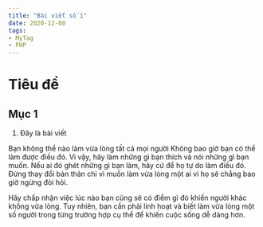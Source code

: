 ```yaml
---
title: "Bài viết số 1"
date: 2020-12-08 
tags:
- MyTag
- PHP
---
```


# Tiêu đề

## Mục 1

1. Đây là bài viết

Bạn không thể nào làm vừa lòng tất cả mọi người
Không bao giờ bạn có thể làm được điều đó. Vì vậy, hãy làm những gì bạn thích và nói những gì bạn muốn. Nếu ai đó ghét những gì bạn làm, hãy cứ để họ tự do làm điều đó. Đừng thay đổi bản thân chỉ vì muốn làm vừa lòng một ai vì họ sẽ chẳng bao giờ ngừng đòi hỏi.

Hãy chấp nhận việc lúc nào bạn cũng sẽ có điểm gì đó khiến người khác không vừa lòng. Tuy nhiên, bạn cần phải linh hoạt và biết làm vừa lòng một số người trong từng trường hợp cụ thể để khiến cuộc sống dễ dàng hơn.





